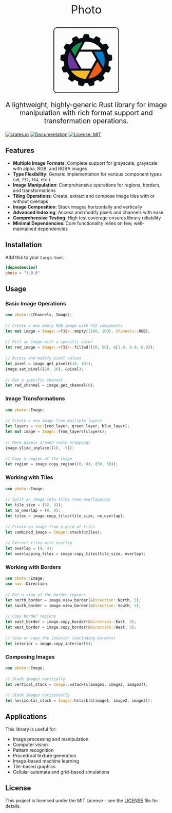 <p align="center" style="font-size: 2.5em">
    Photo
</p>
<p align="center">
    <img src="./assets/images/icon.png" alt="Photo Icon" width="200" style="border-radius: 5%; border: 2px solid #000;">
</p>
<p align="center" style="font-size: 1.5em">
    A lightweight, highly-generic Rust library for image manipulation with rich format support and transformation operations.
</p>

[![crates.io](https://img.shields.io/crates/v/photo.svg)](https://crates.io/crates/photo)
[![Documentation](https://docs.rs/photo/badge.svg)](https://docs.rs/photo)
[![License: MIT](https://img.shields.io/badge/License-MIT-yellow.svg)](https://opensource.org/licenses/MIT)

## Features

- **Multiple Image Formats**: Complete support for grayscale, grayscale with alpha, RGB, and RGBA images
- **Type Flexibility**: Generic implementation for various component types (`u8`, `f32`, `f64`, etc.)
- **Image Manipulation**: Comprehensive operations for regions, borders, and transformations
- **Tiling Operations**: Create, extract and compose image tiles with or without overlaps
- **Image Composition**: Stack images horizontally and vertically
- **Advanced Indexing**: Access and modify pixels and channels with ease
- **Comprehensive Testing**: High test coverage ensures library reliability
- **Minimal Dependencies**: Core functionality relies on few, well-maintained dependencies

## Installation

Add this to your `Cargo.toml`:

```toml
[dependencies]
photo = "3.0.0"
```

## Usage

### Basic Image Operations

```rust
use photo::{Channels, Image};

// Create a new empty RGB image with f32 components
let mut image = Image::<f32>::empty((100, 100), Channels::RGB);

// Fill an image with a specific color
let red_image = Image::<f32>::filled((50, 50), &[1.0, 0.0, 0.0]);

// Access and modify pixel values
let pixel = image.get_pixel((10, 10));
image.set_pixel((20, 20), &pixel);

// Get a specific channel
let red_channel = image.get_channel(0);
```

### Image Transformations

```rust
use photo::Image;

// Create a new image from multiple layers
let layers = vec![red_layer, green_layer, blue_layer];
let mut image = Image::from_layers(&layers);

// Move pixels around (with wrapping)
image.slide_inplace((10, -5));

// Copy a region of the image
let region = image.copy_region((0, 0), (50, 50));
```

### Working with Tiles

```rust
use photo::Image;

// Split an image into tiles (non-overlapping)
let tile_size = (32, 32);
let no_overlap = (0, 0);
let tiles = image.copy_tiles(tile_size, no_overlap);

// Create an image from a grid of tiles
let combined_image = Image::stack(&tiles);

// Extract tiles with overlap
let overlap = (4, 4);
let overlapping_tiles = image.copy_tiles(tile_size, overlap);
```

### Working with Borders

```rust
use photo::Image;
use nav::Direction;

// Get a view of the border regions
let north_border = image.view_border(&Direction::North, 5);
let south_border = image.view_border(&Direction::South, 5);

// Copy border regions
let east_border = image.copy_border(&Direction::East, 5);
let west_border = image.copy_border(&Direction::West, 5);

// View or copy the interior (excluding borders)
let interior = image.copy_interior(5);
```

### Composing Images

```rust
use photo::Image;

// Stack images vertically
let vertical_stack = Image::vstack(&[image1, image2, image3]);

// Stack images horizontally
let horizontal_stack = Image::hstack(&[image1, image2, image3]);
```

## Applications

This library is useful for:

- Image processing and manipulation
- Computer vision
- Pattern recognition
- Procedural texture generation
- Image-based machine learning
- Tile-based graphics
- Cellular automata and grid-based simulations

## License

This project is licensed under the MIT License - see the [LICENSE](LICENSE) file for details.
